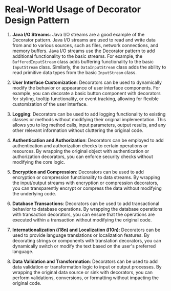 # Real-World Usage of Decorator Design Pattern

1. **Java I/O Streams**: Java I/O streams are a good example of the Decorator pattern. Java I/O streams are used to read and write data from and to various sources, such as files, network connections, and memory buffers. Java I/O streams use the Decorator pattern to add additional functionality to the basic streams. For example, the `BufferedInputStream` class adds buffering functionality to the basic `InputStream` class. Similarly, the `DataInputStream` class adds the ability to read primitive data types from the basic `InputStream` class.

2. **User Interface Customization**: Decorators can be used to dynamically modify the behavior or appearance of user interface components. For example, you can decorate a basic button component with decorators for styling, tooltip functionality, or event tracking, allowing for flexible customization of the user interface.

3. **Logging**: Decorators can be used to add logging functionality to existing classes or methods without modifying their original implementation. This allows you to log method calls, input parameters, output results, and any other relevant information without cluttering the original code.

4. **Authentication and Authorization**: Decorators can be employed to add authentication and authorization checks to certain operations or resources. By wrapping the original object with authentication or authorization decorators, you can enforce security checks without modifying the core logic.

5. **Encryption and Compression**: Decorators can be used to add encryption or compression functionality to data streams. By wrapping the input/output streams with encryption or compression decorators, you can transparently encrypt or compress the data without modifying the underlying code.

6. **Database Transactions**: Decorators can be used to add transactional behavior to database operations. By wrapping the database operations with transaction decorators, you can ensure that the operations are executed within a transaction without modifying the original code.

7. **Internationalization (i18n) and Localization (l10n)**: Decorators can be used to provide language translations or localization features. By decorating strings or components with translation decorators, you can dynamically switch or modify the text based on the user's preferred language.

8. **Data Validation and Transformation**: Decorators can be used to add data validation or transformation logic to input or output processes. By wrapping the original data source or sink with decorators, you can perform validations, conversions, or formatting without impacting the original code.